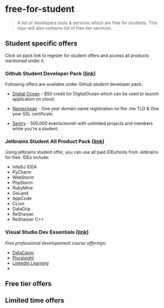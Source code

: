 # free-for-student
> A list of developers tools &amp; services which are free for students. This repo will also contains list of free tier services.



## Student specific offers

Click on pack link to register for student offers and access all products mentioned under it.

### Github Student Developer Pack ([link](https://education.github.com/pack))

Following offers are available under Github student developer pack:

- [Digital Ocean](https://www.digitalocean.com/) - $50 credit for DigitalOcean which can be used to launch application on cloud.
- [Namecheap](https://www.namecheap.com/) - One year domain name registration on the .me TLD & One year SSL certificate.

- [Sentry](https://sentry.io/welcome/) - 500,000 events/month with unlimited projects and members while you're a student.



### Jetbrains Student All Product Pack ([link](https://www.jetbrains.com/student/))

Using jetbrains student offer, you can use all paid IDEs/tools from Jetbrains for free. IDEs include:

- IntelliJ IDEA
- PyCharm
- WebStorm
- PhpStorm
- RubyMine
- GoLand
- AppCode
- CLion
- DataGrip
- ReSharper
- ReSharper C++

### Visual Studio Dev Essentials ([link](https://visualstudio.microsoft.com/dev-essentials/))

*Free professional developement course offerings:*

- [DataCamp]()
- [Pluralsight]()
- [Linkedin Learning]()
- 



## Free tier offers



## Limited time offers

